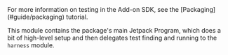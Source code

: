 <span class="aside">
For more information on testing in the Add-on SDK, see the
[Packaging](#guide/packaging) tutorial.
</span>

This module contains the package's main Jetpack Program, which does a
bit of high-level setup and then delegates test finding and running to
the `harness` module.
